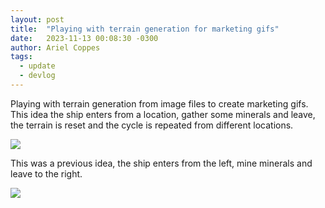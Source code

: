 ```yaml
---
layout: post
title:  "Playing with terrain generation for marketing gifs"
date:   2023-11-13 00:08:30 -0300
author: Ariel Coppes
tags:
  - update
  - devlog
---
```


Playing with terrain generation from image files to create marketing gifs. This idea the ship enters from a location, gather some minerals and leave, the terrain is reset and the cycle is repeated from different locations. 

<div class="post-image">
<img src="/assets/shipminer-subscribe-01.gif" />
</div>

This was a previous idea, the ship enters from the left, mine minerals and leave to the right.

<div class="post-image">
<img src="/assets/shipminer-subscribe-03.gif" />
</div>